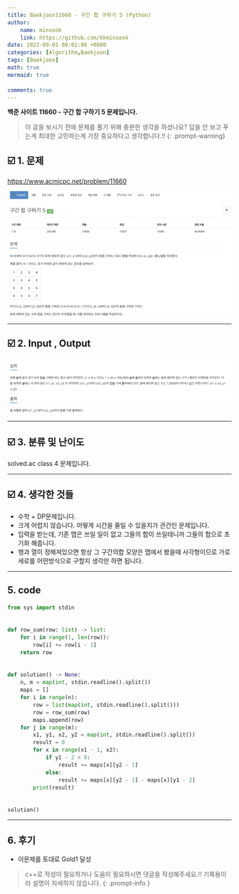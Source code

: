 ```yaml
---
title: Baekjoon11660 - 구간 합 구하기 5 (Python)
author: 
    name: minseok
    link: https://github.com/kkminseok
date: 2022-09-01 00:02:00 +0800
categories: [Algorithm,Baekjoon]
tags: [Baekjoon]
math: true
mermaid: true

comments: true
---
```


**백준 사이트 11660 - 구간 합 구하기 5 문제입니다.**

> 이 글을 보시기 전에 문제를 풀기 위해 충분한 생각을 하셨나요? 답을 안 보고 푸는게 최대한 고민하는게 가장 중요하다고 생각합니다.!!
{: .prompt-warning}

## ☑️ 1. 문제
<https://www.acmicpc.net/problem/11660>


![](/assets/img/sample/Baekjoon/11660/Problem.png)

-----  

## ☑️ 2. Input , Output
![](/assets/img/sample/Baekjoon/11660/input.png)


-----  

## ☑️ 3. 분류 및 난이도

solved.ac class 4 문제입니다.

-----  

## ☑️ 4. 생각한 것들

- 수학 + DP문제입니다.
- 크게 어렵지 않습니다. 어떻게 시간을 줄일 수 있을지가 관건인 문제입니다.
- 입력을 받는데, 기존 맵은 쓰일 일이 없고 그들의 합이 쓰일테니까 그들의 합으로 초기화 해줍니다.
- 행과 열이 정해져있으면 항상 그 구간의합 모양은 맵에서 봤을때 사각형이므로 가로 세로를 어떤방식으로 구할지 생각만 하면 됩니다.

-----  

## 5. code

```python
from sys import stdin


def row_sum(row: list) -> list:
    for i in range(1, len(row)):
        row[i] += row[i - 1]
    return row


def solution() -> None:
    n, m = map(int, stdin.readline().split())
    maps = []
    for i in range(n):
        row = list(map(int, stdin.readline().split()))
        row = row_sum(row)
        maps.append(row)
    for j in range(m):
        x1, y1, x2, y2 = map(int, stdin.readline().split())
        result = 0
        for x in range(x1 - 1, x2):
            if y1 - 2 < 0:
                result += maps[x][y2 - 1]
            else:
                result += maps[x][y2 - 1] - maps[x][y1 - 2]
        print(result)


solution()

```

-----

## 6. 후기

- 이문제를 토대로 Gold1 달성


> c++로 작성이 필요하거나 도움이 필요하시면 댓글을 작성해주세요.!! 기록용이라 설명이 자세하지 않습니다.
{: .prompt-info }